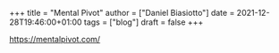 +++
title = "Mental Pivot"
author = ["Daniel Biasiotto"]
date = 2021-12-28T19:46:00+01:00
tags = ["blog"]
draft = false
+++

<https://mentalpivot.com/>
